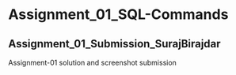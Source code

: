 # Assignment_01_SQL-Commands
<h2>Assignment_01_Submission_SurajBirajdar</h2>
Assignment-01 solution and screenshot submission
